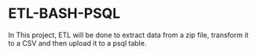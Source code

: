 # ETL-BASH-PSQL
In This project, ETL will be done to extract data from a zip file, transform it to a CSV and then upload it to a psql table. 
